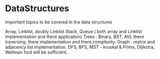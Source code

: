 # DataStructures

Important topics to be covered in the data structures

Array, Linklist, doubly Linklist
Stack, Queue ( both array and Linklist implementation and there application)
Trees : Binary, BST, AVL there traversing, there implementation and there complexity.
Graph : matrix and adjacency list implementation. DFS, BFS, MST - kruskal & Prims, Dijikstra, Wellman ford will be sufficient.
